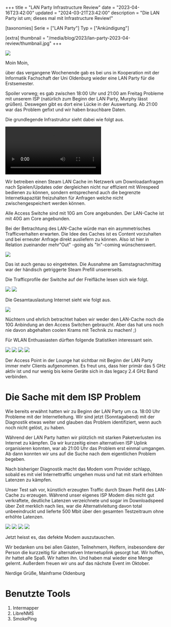 +++
title = "LAN Party Infrastructure Review"
date = "2023-04-16T23:42:00"
updated = "2024-03-21T23:42:00"
description = "Die LAN Party ist um; dieses mal mit Infrastructure Review!"

[taxonomies]
Serie = ["LAN Party"]
Typ = ["Ankündigung"]

[extra]
thumbnail = "/media/blog/2023/lan-party-2023-04-review/thumbnail.jpg"
+++

![](/media/blog/2023/lan-party-2023-04-review/01-freiflaeche-overview.jpg)

Moin Moin,

über das vergangene Wochenende gab es bei uns in Kooperation mit der Informatik Fachschaft der Uni Oldenburg wieder eine
LAN Party für die Erstsemester.

Spoiler vorweg; es gab zwischen 18:00 Uhr und 21:00 am Freitag Probleme mit unserem ISP (natürlich zum Beginn der LAN
Party, Murphy lässt grüßen). Deswegen gibt es dort eine Lücke in der Auswertung. Ab 21:00 war das Problem gefixt und wir
haben brauchbare Daten.

Die grundlegende Infrastruktur sieht dabei wie folgt aus.

[//]: # (TODO: VIDEO SHORTCODE)
![](/media/blog/2023/lan-party-2023-04-review/02-intermapper-map.webm)

Wir betreiben einen Steam LAN Cache im Netzwerk um Downloadanfragen nach Spielen/Updates oder dergleichen nicht nur
effizient mit Wirespeed bedienen zu können, sondern entsprechend auch die begrenzte Internetkapazität freizuhalten für
Anfragen welche nicht zwischengespeichert werden können.

Alle Access Switche sind mit 10G am Core angebunden. Der LAN-Cache ist mit 40G am Core angebunden.

Bei der Betrachtung des LAN-Cache würde man ein asymmetrisches Trafficverhalten erwarten. Die Idee des Caches ist es
Content vorzuhalten und bei erneuter Anfrage direkt ausliefern zu können. Also ist hier in Relation zueinander mehr"Out"
-going als "In"-coming wünschenswert.

![](/media/blog/2023/lan-party-2023-04-review/03-steamcache.png)

Das ist auch genau so eingetreten. Die Ausnahme am Samstagnachmittag war der händisch getriggerte Steam Prefill
unsererseits.

Die Trafficprofile der Switche auf der Freifläche lesen sich wie folgt.

![](/media/blog/2023/lan-party-2023-04-review/04-event-ff1.png)
![](/media/blog/2023/lan-party-2023-04-review/05-event-ff1.png)

Die Gesamtauslastung Internet sieht wie folgt aus.

![](/media/blog/2023/lan-party-2023-04-review/06-opnsense-wan.png)

Nüchtern und ehrlich betrachtet haben wir weder den LAN-Cache noch die 10G Anbindung an den Access Switchen gebraucht.
Aber das hat uns noch nie davon abgehalten coolen Krams mit Technik zu machen! ;)

Für WLAN Enthuasiasten dürften folgende Statistiken interessant sein.

![](/media/blog/2023/lan-party-2023-04-review/07-lounge-clients-5G.png)
![](/media/blog/2023/lan-party-2023-04-review/08-lounge-airtime-5G.png)
![](/media/blog/2023/lan-party-2023-04-review/09-lounge-clients-2G.png)
![](/media/blog/2023/lan-party-2023-04-review/10-lounge-airtime-2G.png)

Der Access Point in der Lounge hat sichtbar mit Beginn der LAN Party immer mehr Clients aufgenommen. Es freut uns, dass
hier primär das 5 GHz aktiv ist und nur wenig bis keine Geräte sich in das legacy 2.4 GHz Band verbinden.

# Die Sache mit dem ISP Problem

Wie bereits erwähnt hatten wir zu Beginn der LAN Party um ca. 18:00 Uhr Probleme mit der Internetleitung. Wir sind
jetzt (Sonntagabend) mit der Diagnostik etwas weiter und glauben das Problem identifiziert, wenn auch noch nicht gelöst,
zu haben.

Während der LAN Party hatten wir plötzlich mit starken Paketverlusten ins Internet zu kämpfen. Da wir kurzzeitig einen
alternativen ISP Uplink organisieren konnten, war ab 21:00 Uhr das Problem erst einmal umgangen. Ab dann konnten wir uns
auf die Suche nach dem eigentlichen Problem begeben.

Nach bisheriger Diagnostik macht das Modem vom Provider schlapp, sobald es mit viel Internettraffic umgehen muss und hat
mit stark erhöhten Latenzen zu kämpfen.

Unser Test sah vor, künstlich erzeugten Traffic durch Steam Prefill des LAN-Cache zu erzeugen. Während unser eigenes ISP
Modem dies nicht gut verkraftete, deutliche Latenzen verzeichnete und sogar im Downloadspeed über Zeit merklich nach
lies, war die Alternativleitung davon total unbeeindruckt und lieferte 500 Mbit über den gesamten Testzeitraum ohne
erhöhte Latenzen.

![](/media/blog/2023/lan-party-2023-04-review/11-switch-an-fritzbox.png)
![](/media/blog/2023/lan-party-2023-04-review/12-smokeping-fritzbox.png)
![](/media/blog/2023/lan-party-2023-04-review/13-switch-an-vodafone-station.png)
![](/media/blog/2023/lan-party-2023-04-review/14-smokeping-an-vodafone-station.png)

Jetzt heisst es, das defekte Modem auszutauschen.

Wir bedanken uns bei allen Gästen, Teilnehmern, Helfern, insbesondere der Person die kurzzeitig für alternativen
Internetuplink gesorgt hat. Wir hoffen, ihr hattet alle Spaß. Wir hatten ihn. Und haben mal wieder eine Menge gelernt.
Außerdem freuen wir uns auf das nächste Event im Oktober.

Nerdige Grüße,
Mainframe Oldenburg

# Benutzte Tools

1. Intermapper
2. LibreNMS
3. SmokePing  

